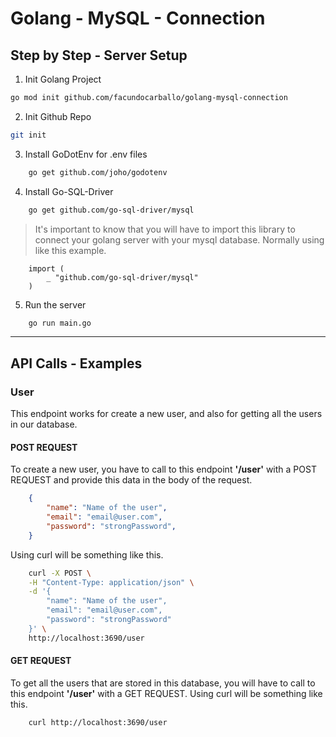 # Golang - MySQL - Connection

## Step by Step - Server Setup
1. Init Golang Project
```bash
go mod init github.com/facundocarballo/golang-mysql-connection
```
2. Init Github Repo
```bash
git init
```
3. Install GoDotEnv for .env files
```bash
    go get github.com/joho/godotenv
```
4. Install Go-SQL-Driver
```bash
    go get github.com/go-sql-driver/mysql
```
> It's important to know that you will have to import this library to connect your golang server with your mysql database. Normally using like this example.
```golang
    import (
        _ "github.com/go-sql-driver/mysql"
    )
```
5. Run the server
```bash
    go run main.go
```

---

## API Calls - Examples
### User
This endpoint works for create a new user, and also for getting all the users in our database.
#### POST REQUEST
To create a new user, you have to call to this endpoint **'/user'** with a POST REQUEST and provide this data in the body of the request.
```json
    {
        "name": "Name of the user",
        "email": "email@user.com",
        "password": "strongPassword",
    }
```
Using curl will be something like this.
```bash
    curl -X POST \
    -H "Content-Type: application/json" \
    -d '{
        "name": "Name of the user",
        "email": "email@user.com",
        "password": "strongPassword"
    }' \
    http://localhost:3690/user
```
#### GET REQUEST
To get all the users that are stored in this database, you will have to call to this endpoint **'/user'** with a GET REQUEST.
Using curl will be something like this.
```bash
    curl http://localhost:3690/user
```